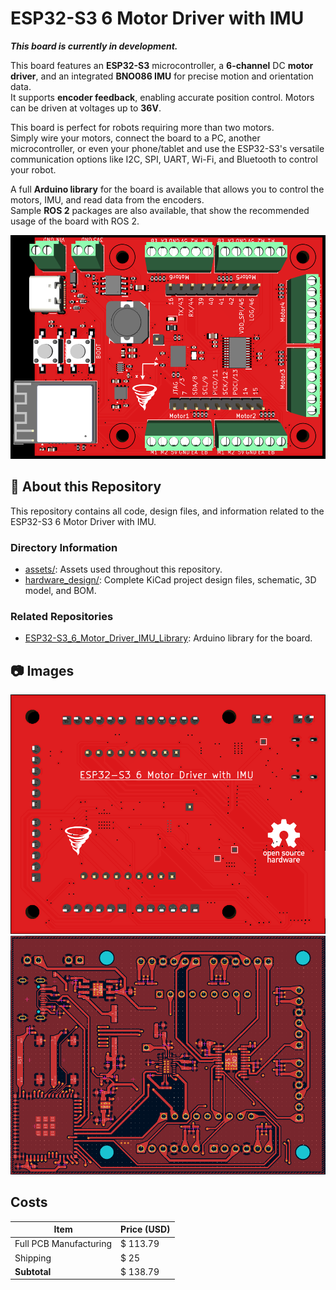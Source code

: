# ESP32-S3 6 Motor Driver with IMU

**_This board is currently in development._**

This board features an **ESP32-S3** microcontroller, a **6-channel** DC **motor driver**, and an integrated **BNO086 IMU** for precise motion and orientation data.<br>
It supports **encoder feedback**, enabling accurate position control. Motors can be driven at voltages up to **36V**.

This board is perfect for robots requiring more than two motors.<br>
Simply wire your motors, connect the board to a PC, another microcontroller, or even your phone/tablet and use the ESP32-S3's versatile communication options like I2C, SPI, UART, Wi-Fi, and Bluetooth to control your robot.

A full **Arduino library** for the board is available that allows you to control the motors, IMU, and read data from the encoders.<br>
Sample **ROS 2** packages are also available, that show the recommended usage of the board with ROS 2.

![3D Model - Top](assets/readme/3D_View-Top.png)

## 📂 About this Repository

This repository contains all code, design files, and information related to the ESP32-S3 6 Motor Driver with IMU.

### Directory Information

- [assets/](assets/): Assets used throughout this repository.
- [hardware_design/](hardware_design/): Complete KiCad project design files, schematic, 3D model, and BOM.

### Related Repositories

- [ESP32-S3_6_Motor_Driver_IMU_Library](https://github.com/amronos/ESP32-S3_6_Motor_Driver_IMU_Library/): Arduino library for the board.

## 📷 Images

![3D Model - Bottom](assets/readme/3D_View-Bottom.png)
![Top Layer Routing](assets/readme/Top_Layer_Routing.png)

## Costs

| Item                   | Price (USD) |
| ---------------------- | ----------- |
| Full PCB Manufacturing | $ 113.79    |
| Shipping               | $ 25        |
| **Subtotal**           | $ 138.79    |
